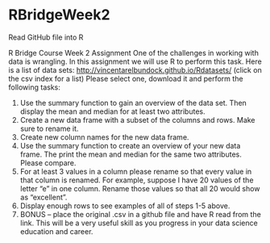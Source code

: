 # RBridgeWeek2
Read GitHub file into R

R Bridge Course Week 2 Assignment
One of the challenges in working with data is wrangling. In this assignment we will use R to perform this
task.
Here is a list of data sets: http://vincentarelbundock.github.io/Rdatasets/ (click on the csv index for a
list)
Please select one, download it and perform the following tasks:
1. Use the summary function to gain an overview of the data set. Then display the mean and
median for at least two attributes.
2. Create a new data frame with a subset of the columns and rows. Make sure to rename it.
3. Create new column names for the new data frame.
4. Use the summary function to create an overview of your new data frame. The print the mean
and median for the same two attributes. Please compare.
5. For at least 3 values in a column please rename so that every value in that column is renamed.
For example, suppose I have 20 values of the letter “e” in one column. Rename those values so
that all 20 would show as “excellent”.
6. Display enough rows to see examples of all of steps 1-5 above.
7. BONUS – place the original .csv in a github file and have R read from the link. This will be a very
useful skill as you progress in your data science education and career.
